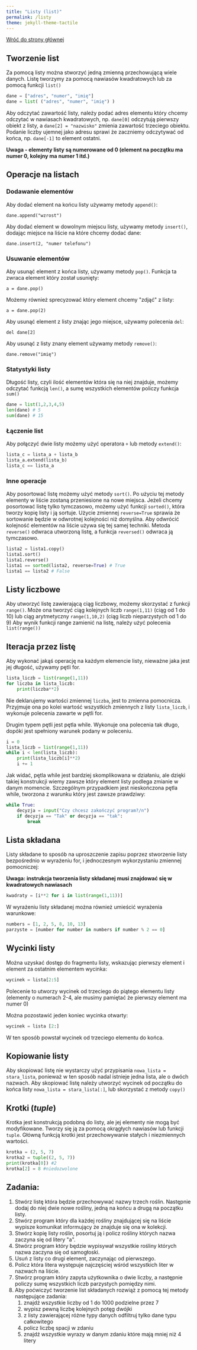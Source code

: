 ```yaml
---
title: "Listy (list)"
permalink: /listy
theme: jekyll-theme-tactile
---
```


[Wróć do strony głównej](index.md)

## Tworzenie list
Za pomocą listy można stworzyć jedną zmienną przechowującą wiele danych. Listę tworzymy za pomocą nawiasów kwadratowych lub za pomocą funkcji `list()`

```python
dane = ["adres", "numer", "imię"]
dane = list( ("adres", "numer", "imię") )
```

Aby odczytać zawartość listy, należy podać adres elementu który chcemy odczytać w nawiasach kwadratowych, np. `dane[0]` odczytują pierwszy obiekt z listy, a `dane[2] = "nazwisko"` zmienia zawartość trzeciego obiektu.
Podanie liczby ujemnej jako adresu sprawi że zaczniemy odczytywać od końca, np. `dane[-1]` to element ostatni.
 
**Uwaga - elementy listy są numerowane od 0 (element na początku ma numer 0, kolejny ma numer 1 itd.)**
## Operacje na listach
### Dodawanie elementów
Aby dodać element na końcu listy używamy metody `append()`:

`dane.append("wzrost")`

Aby dodać element w dowolnym miejscu listy, używamy metody `insert()`, dodając miejsce na liście na które chcemy dodać dane:

`dane.insert(2, "numer telefonu")`

### Usuwanie elementów
Aby usunąć element z końca listy, używamy metody `pop()`. Funkcja ta zwraca element który został usunięty:

`a = dane.pop()`

Możemy również sprecyzować który element chcemy "zdjąć" z listy:

`a = dane.pop(2)`

Aby usunąć element z listy znając jego miejsce, używamy polecenia `del`:

`del dane[2]`

Aby usunąć z listy znany element używamy metody `remove()`:

`dane.remove("imię")`

### Statystyki listy
Długość listy, czyli ilość elementów która się na niej znajduje, możemy odczytać funkcją `len()`, a sumę wszystkich elementów policzy funkcja `sum()`

```python
dane = list(1,2,3,4,5)
len(dane) # 5
sum(dane) # 15
```

### Łączenie list
Aby połączyć dwie listy możemy użyć operatora `+` lub metody `extend()`:

```python
lista_c = lista_a + lista_b
lista_a.extend(lista_b)
lista_c == lista_a
```

### Inne operacje
Aby posortować listę możemy użyć metody `sort()`. Po użyciu tej metody elementy w liście zostaną przeniesione na nowe miejsca. Jeżeli chcemy posortować listę tylko tymczasowo, możemy użyć funkcji `sorted()`, która tworzy kopię listy i ją sortuje. Użycie zmiennej `reverse=True` sprawia że sortowanie będzie w odwrotnej kolejności niż domyślna.
Aby odwrócić kolejność elementów na liście używa się tej samej techniki. Metoda `reverse()` odwraca utworzoną listę, a funkcja `reversed()` odwraca ją tymczasowo.

```python
lista2 = lista1.copy()
lista1.sort()
lista1.reverse()
lista1 == sorted(lista2, reverse=True) # True
lista1 == lista2 # False
```

## Listy liczbowe
Aby utworzyć listę zawierającą ciąg liczbowy, możemy skorzystać z funkcji `range()`. Może ona tworzyć ciąg kolejnych liczb `range(1,11)` (ciąg od 1 do 10) lub ciąg arytmetyczny `range(1,10,2)` (ciąg liczb nieparzystych od 1 do 9)
Aby wynik funkcji range zamienić na listę, należy użyć polecenia `list(range())`

## Iteracja przez listę
Aby wykonać jakąś operację na każdym elemencie listy, nieważne jaka jest jej długość, używamy pętli for.

```python
lista_liczb = list(range(1,11))
for liczba in lista_liczb:
    print(liczba**2)
```
Nie deklarujemy wartości zmiennej `liczba`, jest to zmienna pomocnicza. Przyjmuje ona po kolei wartość wszystkich zmiennych z listy `lista_liczb`, i wykonuje polecenia zawarte w pętli for.

Drugim typem pętli jest pętla while. Wykonuje ona polecenia tak długo, dopóki jest spełniony warunek podany w poleceniu.

```python
i = 0
lista_liczb = list(range(1,11))
while i < len(lista_liczb):
    print(lista_liczb[i]**2)
    i += 1
```

Jak widać, pętla while jest bardziej skomplikowana w działaniu, ale dzięki takiej konstrukcji wiemy zawsze który element listy podlega zmianie w danym momencie. Szczególnym przypadkiem jest nieskończona pętla while, tworzona z warunku który jest zawsze prawdziwy:

```python
while True:
    decyzja = input("Czy chcesz zakończyć program?/n")
    if decyzja == "Tak" or decyzja == "tak":
        break
```

## Lista składana
Listy składane to sposób na uproszczenie zapisu poprzez stworzenie listy bezpośrednio w wyrażeniu for, i jednoczesnym wykorzystaniu zmiennej pomocniczej:

**Uwaga: instrukcja tworzenia listy składanej musi znajdować się w kwadratowych nawiasach**

```python
kwadraty = [i**2 for i in list(range(1,11))]
```

W wyrażeniu listy składanej można również umieścić wyrażenia warunkowe:

```python
numbers = [1, 2, 5, 8, 10, 13]
parzyste = [number for number in numbers if number % 2 == 0]
```

## Wycinki listy
Można uzyskać dostęp do fragmentu listy, wskazując pierwszy element i element za ostatnim elementem wycinka:

```python
wycinek = lista[2:5]
```

Polecenie to utworzy wycinek od trzeciego do piątego elementu listy (elementy o numerach 2-4, ale musimy pamiętać że pierwszy element ma numer 0)

Można pozostawić jeden koniec wycinka otwarty:

```python
wycinek = lista [2:]
```

W ten sposób powstał wycinek od trzeciego elementu do końca.

## Kopiowanie listy
Aby skopiować listę nie wystarczy użyć przypisania `nowa_lista = stara_lista`, ponieważ w ten sposób nadal istnieje jedna lista, ale o dwóch nazwach. Aby skopiować listę należy utworzyć wycinek od początku do końca listy `nowa_lista = stara_lista[:]`, lub skorzystać z metody `copy()`

## Krotki (*tuple*)
Krotka jest konstrukcją podobną do listy, ale jej elementy nie mogą być modyfikowane. Tworzy się ją za pomocą okrągłych nawiasów lub funkcji `tuple`. Główną funkcją krotki jest przechowywanie stałych i niezmiennych wartości.

```python
krotka = (2, 5, 7)
krotka2 = tuple((2, 5, 7))
print(krotka[0]) #2
krotka[2] = 8 #niedozwolone
```
## Zadania:
1. Stwórz listę która będzie przechowywać nazwy trzech roślin. Następnie dodaj do niej dwie nowe rośliny, jedną na końcu a drugą na początku listy.
2. Stwórz program który dla każdej rośliny znajdującej się na liście wypisze komunikat informujący że znajduje się ona w kolekcji.
3. Stwórz kopię listy roślin, posortuj ją i policz rośliny których nazwa zaczyna się od litery "a".
4. Stwórz program który będzie wypisywał wszystkie rośliny których nazwa zaczyna się od samogłoski.
5. Usuń z listy co drugi element, zaczynając od pierwszego.
6. Policz która litera występuje najczęściej wśród wszystkich liter w nazwach na liście. 
7. Stwórz program który zapyta użytkownika o dwie liczby, a następnie policzy sumę wszystkich liczb parzystych pomiędzy nimi.
8. Aby poćwiczyć tworzenie list składanych rozwiąż z pomocą tej metody następujące zadania:
    1. znajdź wszystkie liczby od 1 do 1000 podzielne przez 7
    2. wypisz pewną liczbę kolejnych potęg dwójki
    3. z listy zawierającej różne typy danych odfiltruj tylko dane typu całkowitego
    5. policz liczbę spacji w zdaniu
    6. znajdź wszystkie wyrazy w danym zdaniu które mają mniej niż 4 litery
